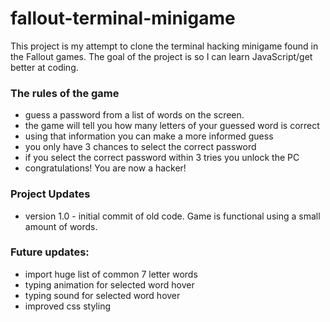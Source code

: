 # fallout-terminal-minigame
This project is my attempt to clone the terminal hacking minigame found in the Fallout games. 
The goal of the project is so I can learn JavaScript/get better at coding.
### The rules of the game
* guess a password from a list of words on the screen.
* the game will tell you how many letters of your guessed word is correct
* using that information you can make a more informed guess
* you only have 3 chances to select the correct password
* if you select the correct password within 3 tries you unlock the PC 
* congratulations! You are now a hacker!

### Project Updates
* version 1.0 - initial commit of old code. Game is functional using a small amount of words.

### Future updates: 
* import huge list of common 7 letter words
* typing animation for selected word hover
* typing sound for selected word hover
* improved css styling
